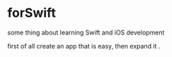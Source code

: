 # forSwift
some thing about learning Swift and iOS development

first of all create an app that is easy,
then expand it .
